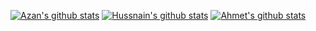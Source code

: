 [![Azan's github stats](https://github-readme-stats.vercel.app/api?username=azanbinzahid)](https://github.com/azanbinzahid)
[![Hussnain's github stats](https://github-readme-stats.vercel.app/api?username=hussnainwithss)](https://github.com/hussnainwithss)
[![Ahmet's github stats](https://github-readme-stats.vercel.app/api?username=asotronot)](https://github.com/asotronot)

